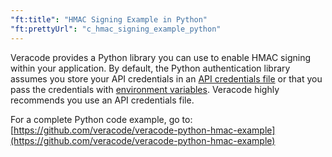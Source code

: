 ```yaml
---
"ft:title": "HMAC Signing Example in Python"
"ft:prettyUrl": "c_hmac_signing_example_python"
---
```

Veracode provides a Python library you can use to enable HMAC signing within your application. By default, the Python authentication library assumes you store your API credentials in an [API credentials file](https://docs.veracode.com/r/c_configure_api_cred_file) or that you pass the credentials with [environment variables](https://docs.veracode.com/r/t_store_creds_linux_env). Veracode highly recommends you use an API credentials file.

For a complete Python code example, go to: [https://github.com/veracode/veracode-python-hmac-example](https://github.com/veracode/veracode-python-hmac-example)